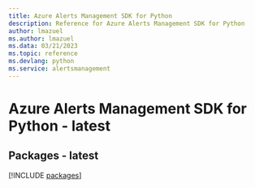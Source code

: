 ```yaml
---
title: Azure Alerts Management SDK for Python
description: Reference for Azure Alerts Management SDK for Python
author: lmazuel
ms.author: lmazuel
ms.data: 03/21/2023
ms.topic: reference
ms.devlang: python
ms.service: alertsmanagement
---
```

# Azure Alerts Management SDK for Python - latest
## Packages - latest
[!INCLUDE [packages](alerts-management-index.md)]